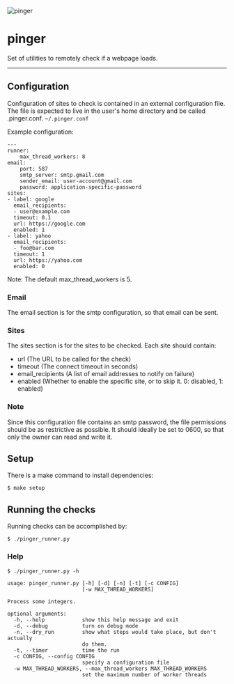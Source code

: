 ![pinger](https://github.com/clarke/pinger/workflows/Python%20application/badge.svg)

# pinger

Set of utilities to remotely check if a webpage loads.

---

## Configuration

Configuration of sites to check is contained in an external configuration file. The file is expected to live in the user's home directory and be called .pinger.conf. `~/.pinger.conf`

Example configuration:

```
---
runner:
    max_thread_workers: 8
email:
    port: 587
    smtp_server: smtp.gmail.com
    sender_email: user-account@gmail.com
    password: application-specific-password
sites:
- label: google
  email_recipients:
  - user@example.com
  timeout: 0.1
  url: https://google.com
  enabled: 1
- label: yahoo
  email_recipients:
  - foo@bar.com
  timeout: 1
  url: https://yahoo.com
  enabled: 0
```

Note: The default max_thread_workers is 5.

### Email

The email section is for the smtp configuration, so that email can be sent.

### Sites

The sites section is for the sites to be checked. Each site should contain:

- url (The URL to be called for the check)
- timeout (The connect timeout in seconds)
- email_recipients (A list of email addresses to notify on failure)
- enabled (Whether to enable the specific site, or to skip it. 0: disabled, 1: enabled)

### Note

Since this configuration file contains an smtp password, the file permissions should be as restrictive as possible. It should ideally be set to 0600, so that only the owner can read and write it.

## Setup

There is a make command to install dependencies:

`$ make setup`

## Running the checks

Running checks can be accomplished by:

`$ ./pinger_runner.py`

### Help

```
$ ./pinger_runner.py -h

usage: pinger_runner.py [-h] [-d] [-n] [-t] [-c CONFIG]
                        [-w MAX_THREAD_WORKERS]

Process some integers.

optional arguments:
  -h, --help            show this help message and exit
  -d, --debug           turn on debug mode
  -n, --dry_run         show what steps would take place, but don't actually
                        do them.
  -t, --timer           time the run
  -c CONFIG, --config CONFIG
                        specify a configuration file
  -w MAX_THREAD_WORKERS, --max_thread_workers MAX_THREAD_WORKERS
                        set the maximum number of worker threads
```
